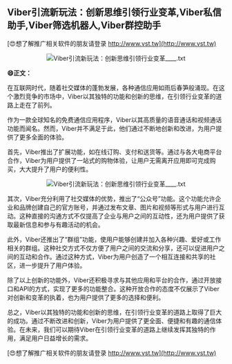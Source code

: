## **Viber引流新玩法：创新思维引领行业变革,Viber私信助手,Viber筛选机器人,Viber群控助手**

[😍想了解推广相关软件的朋友请登录 http://www.vst.tw](http://www.vst.tw)

 <center><img src="https://vst.tw/MP4/tuiguang/png/7.png" alt="Viber引流新玩法：创新思维引领行业变革____.txt"></center>

**😄正文：**

在互联网时代，随着社交媒体的蓬勃发展，各种通信应用如雨后春笋般涌现。在这个激烈竞争的市场中，Viber以其独特的功能和创新的思维，在引领行业变革的道路上走在了前列。

作为一款全球知名的免费通信应用程序，Viber以其高质量的语音通话和视频通话功能而闻名。然而，Viber并不满足于此，他们通过不断地创新和改进，为用户提供了更多全面的体验。

首先，Viber推出了扩展功能，如在线订购、支付和送货等。通过与各大电商平台合作，Viber为用户提供了一站式的购物体验，让用户无需离开应用即可完成购买，大大提升了用户的便利性。

 <center><img src="https://vst.tw/MP4/tuiguang/png/3.png" alt="Viber引流新玩法：创新思维引领行业变革____.txt"></center>

其次，Viber充分利用了社交媒体的优势，推出了“公众号”功能。这个功能允许企业和品牌创建自己的官方账号，并通过发布文章、图片和视频等形式与用户进行互动。这种直接的沟通方式不仅提高了企业与用户之间的互动性，还为用户提供了获取最新信息和参与有趣活动的机会。

此外，Viber还推出了“群组”功能，使用户能够创建并加入各种兴趣、爱好或工作相关的群组。这种社交方式不仅方便了用户之间的交流和分享，还可以促进用户之间的互动和合作。通过这种方式，Viber为用户创造了一个相互连接和共享的社区，进一步提升了用户体验。

除了以上创新的功能外，Viber还积极寻求与其他应用和平台的合作，通过开放接口和API的方式，实现了更多的功能整合。这种开放合作的态度不仅展示了Viber对创新和变革的执着，也为用户提供了更多的选择和便利。

总之，Viber以其独特的功能和创新的思维，在引领行业变革的道路上取得了巨大的成功。通过不断改进和创新，Viber为用户提供了更全面、便捷和有趣的通信体验。在未来，我们可以期待Viber在引领行业变革的道路上继续发挥其独特的作用，满足用户日益增长的需求。

[😍想了解推广相关软件的朋友请登录 http://www.vst.tw](http://www.vst.tw)



